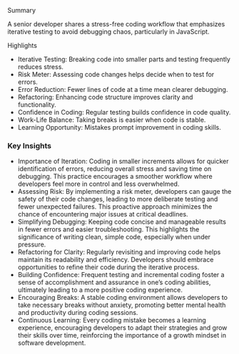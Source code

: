 Summary

A senior developer shares a stress-free coding workflow that emphasizes iterative testing to avoid debugging chaos, particularly in JavaScript.

Highlights
- Iterative Testing: Breaking code into smaller parts and testing frequently reduces stress.
- Risk Meter: Assessing code changes helps decide when to test for errors.
- Error Reduction: Fewer lines of code at a time mean clearer debugging.
- Refactoring: Enhancing code structure improves clarity and functionality.
- Confidence in Coding: Regular testing builds confidence in code quality.
- Work-Life Balance: Taking breaks is easier when code is stable.
- Learning Opportunity: Mistakes prompt improvement in coding skills.

### Key Insights
- Importance of Iteration: Coding in smaller increments allows for quicker identification of errors, reducing overall stress and saving time on debugging. This practice encourages a smoother workflow where developers feel more in control and less overwhelmed.
- Assessing Risk: By implementing a risk meter, developers can gauge the safety of their code changes, leading to more deliberate testing and fewer unexpected failures. This proactive approach minimizes the chance of encountering major issues at critical deadlines.
- Simplifying Debugging: Keeping code concise and manageable results in fewer errors and easier troubleshooting. This highlights the significance of writing clean, simple code, especially when under pressure.
- Refactoring for Clarity: Regularly revisiting and improving code helps maintain its readability and efficiency. Developers should embrace opportunities to refine their code during the iterative process.
- Building Confidence: Frequent testing and incremental coding foster a sense of accomplishment and assurance in one’s coding abilities, ultimately leading to a more positive coding experience.
- Encouraging Breaks: A stable coding environment allows developers to take necessary breaks without anxiety, promoting better mental health and productivity during coding sessions.
- Continuous Learning: Every coding mistake becomes a learning experience, encouraging developers to adapt their strategies and grow their skills over time, reinforcing the importance of a growth mindset in software development.